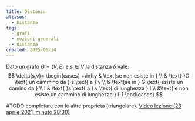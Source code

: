 ```yaml
---
title: Distanza
aliases:
  - Distanza
tags:
  - grafi
  - nozioni-generali
  - distanza
created: 2025-06-14
---
```

Dato un grafo $G = (V, E)$ e $s\in V$ la distanza $\delta$ vale:
$$
\delta(s,v)=
\begin{cases}
	+\infty & \text{se non esiste in } \\
	  & \text{ }G \text{ un cammino da } s \text{ a } v \\
	  & \text{se in } G \text{ esiste un camino da } \\ 
	l  & \text{ }s \text{ a } v \text{ di lunghezza } l \\
	  &\text{ e non esiste un cammino di lunghezza } l-1
\end{cases}
$$

#TODO completare con le altre proprietà (triangolare).  [Video lezione (23 aprile 2021, minuto 28:30)](https://uniudamce.sharepoint.com/sites/117802-ALGORITMIESTRUTTUREDATIELABORATORIO/_layouts/15/stream.aspx?id=%2Fsites%2F117802%2DALGORITMIESTRUTTUREDATIELABORATORIO%2FDocumenti%20condivisi%2FGeneral%2FRecordings%2FASD%20lezione%2042%2Emp4&referrer=StreamWebApp%2EWeb&referrerScenario=AddressBarCopied%2Eview%2E356eff62%2D34d3%2D4333%2D9738%2D7168a0fb7cb5)
